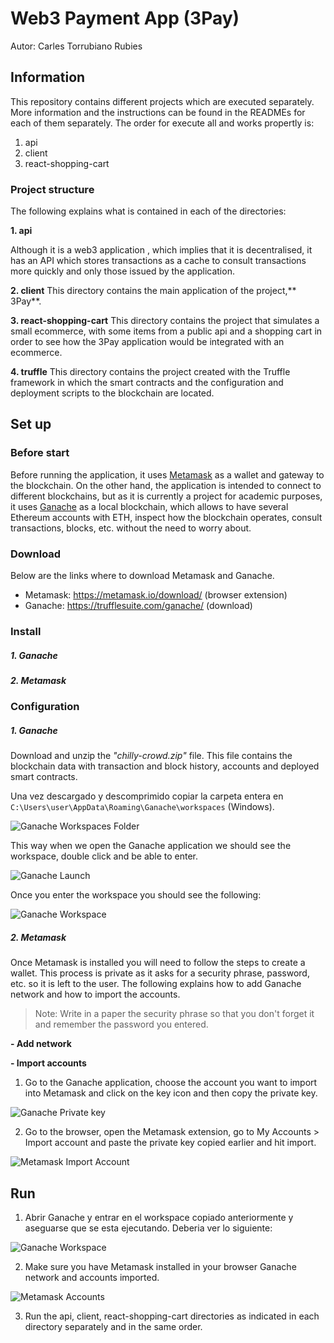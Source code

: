 # Web3 Payment App (3Pay)

Autor: Carles Torrubiano Rubies

## Information
This repository contains different projects which are executed separately. More information and the instructions can be found in the READMEs for each of them separately.
The order for execute all and works propertly is:
1. api
2. client
3. react-shopping-cart

### Project structure
The following explains what is contained in each of the directories:

**1. api**

Although it is a web3 application , which implies that it is decentralised, it has an API which stores transactions as a cache to consult transactions more quickly and only those issued by the application.

**2. client**
This directory contains the main application of the project,** 3Pay**.

**3. react-shopping-cart**
This directory contains the project that simulates a small ecommerce, with some items from a public api and a shopping cart in order to see how the 3Pay application would be integrated with an ecommerce.

**4. truffle**
This directory contains the project created with the Truffle framework in which the smart contracts and the configuration and deployment scripts to the blockchain are located.


## Set up

### Before start
Before running the application, it uses [Metamask](https://metamask.io/ "Metamask") as a wallet and gateway to the blockchain. On the other hand, the application is intended to connect to different blockchains, but as it is currently a project for academic purposes, it uses [Ganache](https://trufflesuite.com/ganache/ "Ganache") as a local blockchain, which allows to have several Ethereum accounts with ETH, inspect how the blockchain operates, consult transactions, blocks, etc. without the need to worry about.

### Download
Below are the links where to download Metamask and Ganache.
- Metamask: https://metamask.io/download/ (browser extension)
- Ganache: https://trufflesuite.com/ganache/ (download)

### Install
#####  1. Ganache


##### 2. Metamask



### Configuration
#####  1. Ganache
Download and unzip the *"chilly-crowd.zip"* file. This file contains the blockchain data with transaction and block history, accounts and deployed smart contracts. 

Una vez descargado y descomprimido copiar la carpeta entera en `C:\Users\user\AppData\Roaming\Ganache\workspaces` (Windows).

![Ganache Workspaces Folder](screenshots/ganache-folder.png)

This way when we open the Ganache application we should see the workspace, double click and be able to enter.

![Ganache Launch](screenshots/ganache-launch.png)

Once you enter the workspace you should see the following:

![Ganache Workspace](screenshots/ganache-workspace.png)

##### 2. Metamask
Once Metamask is installed you will need to follow the steps to create a wallet. This process is private as it asks for a security phrase, password, etc. so it is left to the user. The following explains how to add Ganache network and how to import the accounts.
> Note: Write in a paper the security phrase so that you don't forget it and remember the password you entered.

**- Add network**

**- Import accounts**

1. Go to the Ganache application, choose the account you want to import into Metamask and click on the key icon and then copy the private key.

![Ganache Private key](screenshots/ganache-secretkey.png)

2. Go to the browser, open the Metamask extension, go to My Accounts > Import account and paste the private key copied earlier and hit import.

![Metamask Import Account](screenshots/metamask-importacc.png)

## Run

1. Abrir Ganache y entrar en el workspace copiado anteriormente y aseguarse que se esta ejecutando. Deberia ver lo siguiente:

![Ganache Workspace](screenshots/ganache-workspace.png)

2. Make sure you have Metamask installed in your browser Ganache network and accounts imported.

![Metamask Accounts](screenshots/metamask-accounts.png)

3. Run the api, client, react-shopping-cart directories as indicated in each directory separately and in the same order.

